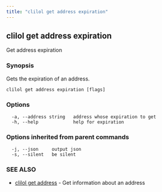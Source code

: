 ```yaml
---
title: "clilol get address expiration"
---
```

## clilol get address expiration

Get address expiration

### Synopsis

Gets the expiration of an address.

```
clilol get address expiration [flags]
```

### Options

```
  -a, --address string   address whose expiration to get
  -h, --help             help for expiration
```

### Options inherited from parent commands

```
  -j, --json     output json
  -s, --silent   be silent
```

### SEE ALSO

* [clilol get address](clilol_get_address.md)	 - Get information about an address

